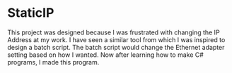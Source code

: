 # StaticIP
This project was designed because I was frustrated with changing the IP Address at my work. I have seen a similar tool from which I was inspired to design a batch script. The batch script would change the Ethernet adapter setting based on how I wanted. Now after learning how to make C# programs, I made this program. 
